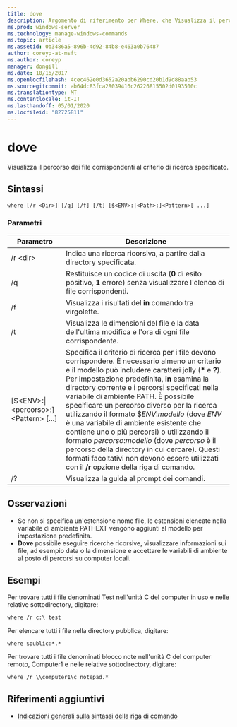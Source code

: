 ```yaml
---
title: dove
description: Argomento di riferimento per Where, che Visualizza il percorso dei file che corrispondono al criterio di ricerca specificato.
ms.prod: windows-server
ms.technology: manage-windows-commands
ms.topic: article
ms.assetid: 0b3486a5-896b-4d92-84b8-e463a0b76487
author: coreyp-at-msft
ms.author: coreyp
manager: dongill
ms.date: 10/16/2017
ms.openlocfilehash: 4cec462e0d3652a20abb6290cd20b1d9d88aab53
ms.sourcegitcommit: ab64dc83fca28039416c26226815502d0193500c
ms.translationtype: MT
ms.contentlocale: it-IT
ms.lasthandoff: 05/01/2020
ms.locfileid: "82725811"
---
```

# <a name="where"></a>dove



Visualizza il percorso dei file corrispondenti al criterio di ricerca specificato.



## <a name="syntax"></a>Sintassi

```
where [/r <Dir>] [/q] [/f] [/t] [$<ENV>:|<Path>:]<Pattern>[ ...] 
```

### <a name="parameters"></a>Parametri

|Parametro|Descrizione|
|---------|-----------|
|/r \<dir>|Indica una ricerca ricorsiva, a partire dalla directory specificata.|
|/q|Restituisce un codice di uscita (**0** di esito positivo, **1** errore) senza visualizzare l'elenco di file corrispondenti.|
|/f|Visualizza i risultati del **in** comando tra virgolette.|
|/t|Visualizza le dimensioni del file e la data dell'ultima modifica e l'ora di ogni file corrispondente.|
|[$\<ENV>:\|\<percorso>:] \<Pattern> [...]|Specifica il criterio di ricerca per i file devono corrispondere. È necessario almeno un criterio e il modello può includere caratteri jolly (**&#42;** e **?**). Per impostazione predefinita, **in** esamina la directory corrente e i percorsi specificati nella variabile di ambiente PATH. È possibile specificare un percorso diverso per la ricerca utilizzando il formato $*ENV*:*modello* (dove *ENV* è una variabile di ambiente esistente che contiene uno o più percorsi) o utilizzando il formato *percorso*:*modello* (dove *percorso* è il percorso della directory in cui cercare). Questi formati facoltativi non devono essere utilizzati con il **/r** opzione della riga di comando.|
|/?|Visualizza la guida al prompt dei comandi.|

## <a name="remarks"></a>Osservazioni

-   Se non si specifica un'estensione nome file, le estensioni elencate nella variabile di ambiente PATHEXT vengono aggiunti al modello per impostazione predefinita.
-   **Dove** possibile eseguire ricerche ricorsive, visualizzare informazioni sui file, ad esempio data o la dimensione e accettare le variabili di ambiente al posto di percorsi su computer locali.

## <a name="examples"></a>Esempi

Per trovare tutti i file denominati Test nell'unità C del computer in uso e nelle relative sottodirectory, digitare:
```
where /r c:\ test 
```
Per elencare tutti i file nella directory pubblica, digitare:
```
where $public:*.*
```
Per trovare tutti i file denominati blocco note nell'unità C del computer remoto, Computer1 e nelle relative sottodirectory, digitare:
```
where /r \\computer1\c notepad.*
```

## <a name="additional-references"></a>Riferimenti aggiuntivi

- [Indicazioni generali sulla sintassi della riga di comando](command-line-syntax-key.md)